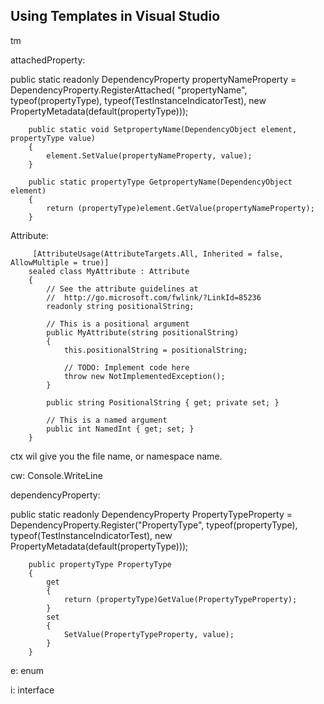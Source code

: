 
## Using Templates in Visual Studio 

tm


attachedProperty: 

public static readonly DependencyProperty propertyNameProperty = DependencyProperty.RegisterAttached(
            "propertyName",
            typeof(propertyType),
            typeof(TestInstanceIndicatorTest),
            new PropertyMetadata(default(propertyType)));

        public static void SetpropertyName(DependencyObject element, propertyType value)
        {
            element.SetValue(propertyNameProperty, value);
        }

        public static propertyType GetpropertyName(DependencyObject element)
        {
            return (propertyType)element.GetValue(propertyNameProperty);
        }


  Attribute: 

         [AttributeUsage(AttributeTargets.All, Inherited = false, AllowMultiple = true)]
        sealed class MyAttribute : Attribute
        {
            // See the attribute guidelines at 
            //  http://go.microsoft.com/fwlink/?LinkId=85236
            readonly string positionalString;

            // This is a positional argument
            public MyAttribute(string positionalString)
            {
                this.positionalString = positionalString;

                // TODO: Implement code here
                throw new NotImplementedException();
            }

            public string PositionalString { get; private set; }

            // This is a named argument
            public int NamedInt { get; set; }
        }


ctx wil give you the file name, or namespace name.

cw: Console.WriteLine


dependencyProperty:

 public static readonly DependencyProperty PropertyTypeProperty = DependencyProperty.Register("PropertyType", typeof(propertyType), typeof(TestInstanceIndicatorTest), new PropertyMetadata(default(propertyType)));

        public propertyType PropertyType
        {
            get
            {
                return (propertyType)GetValue(PropertyTypeProperty);
            }
            set
            {
                SetValue(PropertyTypeProperty, value);
            }
        }

e: enum

i: interface


